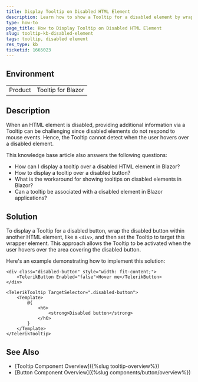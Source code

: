 ```yaml
---
title: Display Tooltip on Disabled HTML Element
description: Learn how to show a Tooltip for a disabled element by wrapping it with another HTML element in Blazor applications.
type: how-to
page_title: How to Display Tooltip on Disabled HTML Element
slug: tooltip-kb-disabled-element
tags: tooltip, disabled element
res_type: kb
ticketid: 1665023
---
```


## Environment

<table>
	<tbody>
		<tr>
			<td>Product</td>
			<td>Tooltip for Blazor</td>
		</tr>
	</tbody>
</table>

## Description

When an HTML element is disabled, providing additional information via a Tooltip can be challenging since disabled elements do not respond to mouse events. Hence, the Tooltip cannot detect when the user hovers over a disabled element.

This knowledge base article also answers the following questions:
- How can I display a tooltip over a disabled HTML element in Blazor?
- How to display a tooltip over a disabled button?
- What is the workaround for showing tooltips on disabled elements in Blazor?
- Can a tooltip be associated with a disabled element in Blazor applications?

## Solution

To display a Tooltip for a disabled button, wrap the disabled button within another HTML element, like a `<div>`, and then set the Tooltip to target this wrapper element. This approach allows the Tooltip to be activated when the user hovers over the area covering the disabled button.

Here's an example demonstrating how to implement this solution:
   
````RAZOR
<div class="disabled-button" style="width: fit-content;">
    <TelerikButton Enabled="false">Hover me</TelerikButton>
</div>

<TelerikTooltip TargetSelector=".disabled-button">
    <Template>
        @{
            <h6>
                <strong>Disabled button</strong>
            </h6>
        }
    </Template>
</TelerikTooltip>
````

## See Also

- [Tooltip Component Overview]({%slug tooltip-overview%})
- [Button Component Overview]({%slug components/button/overview%})
